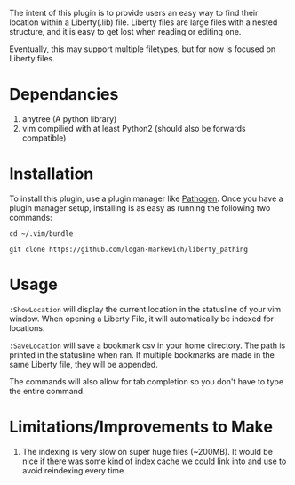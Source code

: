 The intent of this plugin is to provide users an easy way to find their location within a Liberty(.lib) file. Liberty files are
large files with a nested structure, and it is easy to get lost when reading or editing one.

Eventually, this may support multiple filetypes, but for now is focused on Liberty files.

# Dependancies
1. anytree (A python library)
2. vim compilied with at least Python2 (should also be forwards compatible)

# Installation
To install this plugin, use a plugin manager like [Pathogen](https://github.com/tpope/vim-pathogen).
Once you have a plugin manager setup, installing is as easy as running the following two commands:

`cd ~/.vim/bundle`

`git clone https://github.com/logan-markewich/liberty_pathing`

# Usage
`:ShowLocation` will display the current location in the statusline of your vim window. When opening a Liberty File, it will automatically be indexed for locations.

`:SaveLocation` will save a bookmark csv in your home directory. The path is printed in the statusline when ran. If multiple bookmarks are made in the same Liberty file, they will be appended.

The commands will also allow for tab completion so you don't have to type the entire command.

# Limitations/Improvements to Make
1. The indexing is very slow on super huge files (~200MB). It would be nice if there was some kind of index cache we could link into and use to avoid reindexing
every time.
